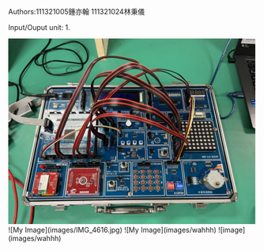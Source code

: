 

Authors:111321005鍾亦翰 111321024林秉儀

Input/Ouput unit:
1.
<div align="left">
	<img src="./images/IMG_4616.jpg" alt="Editor" width="500">
</div>
![My Image](images/IMG_4616.jpg)
![My Image](images/wahhh)
![image](images/wahhh)

